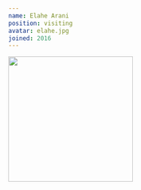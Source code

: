 ```yaml
---
name: Elahe Arani
position: visiting
avatar: elahe.jpg
joined: 2016
---
```


<img width="250" src="{{site.baseurl}}/images/people/{{page.avatar}}">
